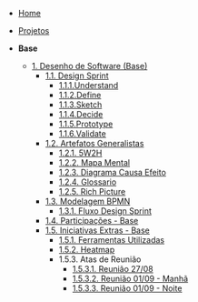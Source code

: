 <!-- docs/_sidebar.md -->

- [Home](/)
- [Projetos](/Projeto/Projeto.md)

- **Base**
  - [1. Desenho de Software (Base)](/Base/1.Base.md)
    - [1.1. Design Sprint](./Base/design-sprint/1.1.DesignSprint.md)
      - [1.1.1.Understand](./Base/design-sprint/1.1.1.Understand.md)
      - [1.1.2.Define](./Base/design-sprint/1.1.2.Define.md)
      - [1.1.3.Sketch](./Base/design-sprint/1.1.3.Sketch.md)
      - [1.1.4.Decide](./Base/design-sprint/1.1.4.Decide.md)
      - [1.1.5.Prototype](./Base/design-sprint/1.1.5.Prototype.md)
      - [1.1.6.Validate](./Base/design-sprint/1.1.6.Validate.md)
    - [1.2. Artefatos Generalistas](./Base/1.2.ArtefatoGeneralista.md)
      - [1.2.1. 5W2H](./Base/artefatos-generalistas/5W2H.md)
      - [1.2.2. Mapa Mental](./Base/artefatos-generalistas/MapaMental.md)
      - [1.2.3. Diagrama Causa Efeito](./Base/artefatos-generalistas/DiagramaCausaEfeito.md)
      - [1.2.4. Glossario](./Base/artefatos-generalistas/Glossario.md)
      - [1.2.5. Rich Picture](./Base/artefatos-generalistas/RichPicture.md)
    - [1.3. Modelagem BPMN](/Base/bpmn/1.3.ModelagemBPMN.md)
      - [1.3.1. Fluxo Design Sprint](/Base/bpmn/1.3.2.FluxoDS.md)
    - [1.4. Participações - Base](/Base/1.4.ParticipacoesBase.md)
    - [1.5. Iniciativas Extras - Base](/Base/1.5.IniciativasExtras.md)
      - [1.5.1. Ferramentas Utilizadas](/Base/iniciativasExtras/1.5.1.FerramentasUtilizadas.md)
      - [1.5.2. Heatmap](/Base/iniciativasExtras/1.5.2.Heatmap.md)
      - 1.5.3. Atas de Reunião
        - [1.5.3.1. Reunião 27/08](/Base/iniciativasExtras/atas/reuniao-27-08.md)
        - [1.5.3.2. Reunião 01/09 - Manhã](/Base/iniciativasExtras/atas/reuniao-01-09-manha.md)
        - [1.5.3.3. Reunião 01/09 - Noite](/Base/iniciativasExtras/atas/reuniao-01-09-noite.md)
